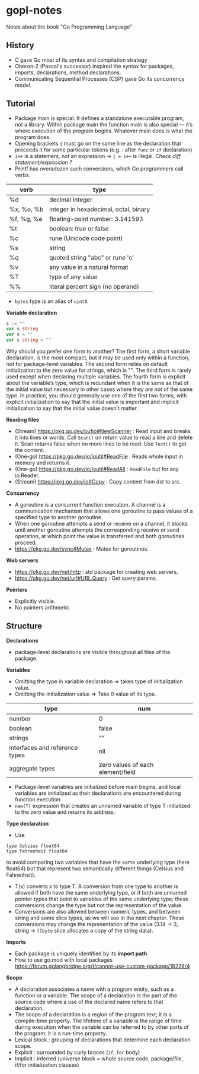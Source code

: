# gopl-notes
Notes about the book "Go Programming Language"

## History
- C gave Go most of its syntax and compilation strategy
- Oberon-2 (Pascal's successor) inspired the syntax for packages, imports, declarations, method declarations.
- Communicating Sequential Processes (CSP) gave Go its concurrency model.

## Tutorial
- Package main is special. It defines a standalone executable program, not a library. Within
package main the function main is also special — it’s where execution of the program begins.
Whatever main does is what the program does.
- Opening brackets `{` must go on the same line as the declaration that preceeds it for some particular tokens (e.g. : after `func` or `if` declaration)
- `i++` is a statement, not an expression -> `j = i++` is illegal. _Check diff statement/expression ?_
 - Printf has overadozen such conversions, which Go programmers call verbs.

|verb       | type                                    |
|-----------|-------------------------------------------
| %d         | decimal integer                        |
| %x, %o, %b | integer in hexadecimal, octal, binary  |
| %f, %g, %e | floating-point number: 3.141593        |
| %t         | boolean: true or false                 |
| %c         | rune (Unicode code point)              |
| %s         | string                                 |
| %q         | quoted string "abc" or rune 'c'        |
| %v         | any value in a natural format          |
| %T         | type of any value                      |
| %%         | literal percent sign (no operand)      |


- `bytes` type is an alias of `uint8`.

**Variable declaration**
```go
s := ""
var s string
var s = ""
var s string = ""
```
Why should you prefer one form to another? The first form, a short variable declaration, is the most compact, but it may be used only within a function, not for package-level variables. The second form relies on default initialization to the zero value for strings, which is "". The third form is rarely used except when declaring multiple variables. The fourth form is explicit about the variable’s type, which is redundant when it is the same as that of the initial value but necessary in other cases where they are not of the same type. In practice, you should generally use one of the first two forms, with explicit initialization to say that the initial value is important and implicit initialization to say that the initial value doesn’t matter.

**Reading files**
  - (Stream) https://pkg.go.dev/bufio#NewScanner : Read input and breaks it into lines or words. Call `Scan()` on return value to read a line and delete it. Scan returns false when no more lines to be read. Use `Text()` to get the content.
  - (One-go) https://pkg.go.dev/io/ioutil#ReadFile : Reads whole input in memory and returns it.
  - (One-go) https://pkg.go.dev/io/ioutil#ReadAll : `ReadFile` but for any io.Reader.
  - (Stream) https://pkg.go.dev/io#Copy : Copy content from dst to src.

**Concurrency**
  - A goroutine is a concurrent function execution. A channel is a communication mechanism that allows one goroutine to pass values of a specified type to another goroutine.
  - When one goroutine attempts a send or receive on a channel, it blocks until another goroutine attempts the corresponding receive or send operation, at which point the value is transferred and both goroutines proceed.
  - https://pkg.go.dev/sync#Mutex : Mutex for goroutines.

**Web servers**
  - https://pkg.go.dev/net/http : std package for creating web servers.
  - https://pkg.go.dev/net/url#URL.Query : Get query params.

**Pointers**
  - Explicitly visible.
  - No pointers arithmetic.
  
## Structure

**Declarations**
- package-level declarations are visible throughout all files of the package.

**Variables**
- Omitting the type in variable declaration => takes type of initialization value.
- Omitting the initialization value => Take 0 value of its type.

| type | num |
-------|-------
| number | 0   |
| boolean | false |
| strings | "" |
| interfaces and reference types | nil |
| aggregate types | zero values of each element/field |

- Package-level variables are initialized before main begins, and local variables are initialized as their declarations are encountered during function execution.
- `new(T)` expression that creates an unnamed variable of type T initialized to the zero value and returns its address.

**Type declaration**
- Use

```golang
type Celsius float64
type Fahrenheit float64
```

to avoid comparing two variables that have the same underlying type (here float64) but that represent two semantically different things (Celsius and Fahrenheit).

- T(x) converts x to type T. A conversion from one type to another is allowed if both have the same underlying type, or if both are unnamed pointer types that point to variables of the same underlying type; these conversions change the type but not the representation of the value.
- Conversions are also allowed between numeric types, and between string and some slice types, as we will see in the next chapter. These conversions may change the representation of the value (3.14 -> 3, string -> `[]byte` slice allocates a copy of the string data).

**Imports**
- Each package is uniquely identified by its **import path**.
- How to use go.mod with local packages https://forum.golangbridge.org/t/cannot-use-custom-package/18226/4


**Scope**
- A declaration associates a name with a program entity, such as a function or a variable. The scope of a declaration is the part of the source code where a use of the declared name refers to that declaration.
- The scope of a declaration is a region of the program text; it is a compile-time property. The lifetime of a variable is the range of time during execution when the variable can be referred to by other parts of the program; it is a run-time property.
- Lexical block : grouping of declarations that determine each declaration scope.
 - Explicit : surrounded by curly braces (`if`, `for` body)
 - Implicit : inferred (universe block = whole source code, package/file, if/for initialization clauses)
